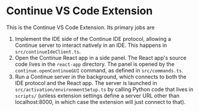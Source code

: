 # Continue VS Code Extension

This is the Continue VS Code Extension. Its primary jobs are

1. Implement the IDE side of the Continue IDE protocol, allowing a Continue server to interact natively in an IDE. This happens in `src/continueIdeClient.ts`.
2. Open the Continue React app in a side panel. The React app's source code lives in the `react-app` directory. The panel is opened by the `continue.openContinueGUI` command, as defined in `src/commands.ts`.
3. Run a Continue server in the background, which connects to both the IDE protocol and the React app. The server is launched in `src/activation/environmentSetup.ts` by calling Python code that lives in `scripts/` (unless extension settings define a server URL other than localhost:8000, in which case the extension will just connect to that).
